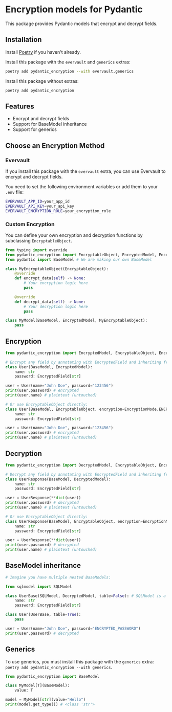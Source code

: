 # Encryption models for Pydantic

This package provides Pydantic models that encrypt and decrypt fields.

## Installation

Install [Poetry](https://python-poetry.org/) if you haven't already.

Install this package with the `evervault` and `generics` extras:
```bash
poetry add pydantic_encryption --with evervault,generics
```

Install this package without extras:
```bash
poetry add pydantic_encryption
```

## Features

- Encrypt and decrypt fields
- Support for BaseModel inheritance
- Support for generics


## Choose an Encryption Method

### Evervault

If you install this package with the `evervault` extra, you can use Evervault to encrypt and decrypt fields.

You need to set the following environment variables or add them to your `.env` file:

```bash
EVERVAULT_APP_ID=your_app_id
EVERVAULT_API_KEY=your_api_key
EVERVAULT_ENCRYPTION_ROLE=your_encryption_role
```

### Custom Encryption

You can define your own encryption and decryption functions by subclassing `EncryptableObject`.

```py
from typing import override
from pydantic_encryption import EncryptableObject, EncryptedModel, EncryptionMode
from pydantic import BaseModel # We are making our own BaseModel

class MyEncryptableObject(EncryptableObject):
    @override
    def encrypt_data(self) -> None:
        # Your encryption logic here
        pass

    @override
    def decrypt_data(self) -> None:
        # Your decryption logic here
        pass

class MyModel(BaseModel, EncryptedModel, MyEncryptableObject):
    pass
```

## Encryption

```py
from pydantic_encryption import EncryptedModel, EncryptableObject, EncryptedField, BaseModel

# Encrypt any field by annotating with EncryptedField and inheriting from EncryptedModel
class User(BaseModel, EncryptedModel):
    name: str
    password: EncryptedField[str]

user = User(name="John Doe", password="123456")
print(user.password) # encrypted
print(user.name) # plaintext (untouched)

# Or use EncryptableObject directly:
class User(BaseModel, EncryptableObject, encryption=EncryptionMode.ENCRYPT):
    name: str
    password: EncryptedField[str]

user = User(name="John Doe", password="123456")
print(user.password) # encrypted
print(user.name) # plaintext (untouched)

```

## Decryption

```py
from pydantic_encryption import DecryptedModel, EncryptableObject, EncryptedField, BaseModel

# Decrypt any field by annotating with EncryptedField and inheriting from DecryptedModel
class UserResponse(BaseModel, DecryptedModel):
    name: str
    password: EncryptedField[str]

user = UserResponse(**dict(user))
print(user.password) # decrypted
print(user.name) # plaintext (untouched)

# Or use EncryptableObject directly:
class UserResponse(BaseModel, EncryptableObject, encryption=EncryptionMode.DECRYPT):
    name: str
    password: EncryptedField[str]

user = UserResponse(**dict(user))
print(user.password) # decrypted
print(user.name) # plaintext (untouched)

```

## BaseModel inheritance

```py
# Imagine you have multiple nested BaseModels:

from sqlmodel import SQLModel

class UserBase(SQLModel, DecryptedModel, table=False): # SQLModel is a subclass of BaseModel
    name: str
    password: EncryptedField[str]

class User(UserBase, table=True):
    pass

user = User(name="John Doe", password="ENCRYPTED_PASSWORD")
print(user.password) # decrypted
```

## Generics

To use generics, you must install this package with the `generics` extra: `poetry add pydantic_encryption --with generics`.

```py
from pydantic_encryption import BaseModel

class MyModel[T](BaseModel):
    value: T

model = MyModel[str](value="Hello")
print(model.get_type()) # <class 'str'>
```

